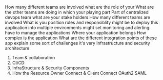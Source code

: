 How many different teams are involved what are the role of your
What are the other teams are doing in which your playing part
Part of centralized devops team
what are your stake holders
How many different teams are involved 
What is you position 
roles and responsiblity might be to deploy this application into multiple environments
might set monitoring and alerting 
have to manage the applications 
Where your application belongs
How complex is the application 
What are the different integration points of these app
explain some sort of challenges it's very
Infrastructure and security architecture

1. Team & collaboration
2. CI/CD
3. InfraStructure & Security Components
4. How the Resource Owner Connect & Client Connect
   OAuth2
   SAML
